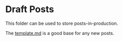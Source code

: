 # Draft Posts

This folder can be used to store posts-in-production.

The [template.md](./template.md) is a good base for any new posts.
